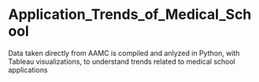 # Application_Trends_of_Medical_School
Data taken directly from AAMC is compiled and anlyzed in Python, with Tableau visualizations, to understand trends related to medical school applications
